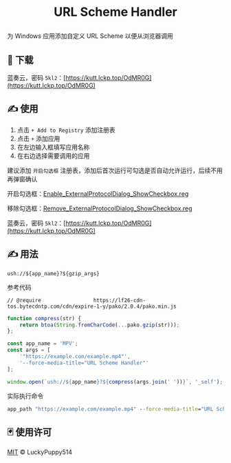 # <p align="center">URL Scheme Handler<p>

为 Windows 应用添加自定义 URL Scheme 以便从浏览器调用

## 🧱 下载



蓝奏云，密码 `5kl2`：[https://kutt.lckp.top/OdMR0G](https://kutt.lckp.top/OdMR0G)

## ✍️ 使用

1. 点击 `+ Add to Registry` 添加注册表
2. 点击 `+` 添加应用
3. 在左边输入框填写应用名称
4. 在右边选择需要调用的应用



建议添加 `开启勾选框` 注册表，添加后首次运行可勾选是否自动允许运行，后续不用再弹窗确认

开启勾选框：[Enable_ExternalProtocolDialog_ShowCheckbox.reg](https://github.com/LuckyPuppy514/url-scheme-handler/blob/main/reg/Enable_ExternalProtocolDialog_ShowCheckbox.reg)

移除勾选框：[Remove_ExternalProtocolDialog_ShowCheckbox.reg](https://github.com/LuckyPuppy514/url-scheme-handler/blob/main/reg/Remove_ExternalProtocolDialog_ShowCheckbox.reg)

蓝奏云，密码 `5kl2`：[https://kutt.lckp.top/OdMR0G](https://kutt.lckp.top/OdMR0G)

## ✍️ 用法

```text
ush://${app_name}?${gzip_args}
```

参考代码

```text
// @require                 https://lf26-cdn-tos.bytecdntp.com/cdn/expire-1-y/pako/2.0.4/pako.min.js
```

```javascript
function compress(str) {
    return btoa(String.fromCharCode(...pako.gzip(str)));
};

const app_name = 'MPV';
const args = [
    '"https://example.com/example.mp4"',
    '--force-media-title="URL Scheme Handler"'
];

window.open(`ush://${app_name}?${compress(args.join(' '))}`, '_self');
```

实际执行命令

```bat
app_path "https://example.com/example.mp4" --force-media-title="URL Scheme Handler"
```


## 🃏 使用许可

[MIT](https://github.com/LuckyPuppy514/url-scheme-handler/blob/main/LICENSE) © LuckyPuppy514
